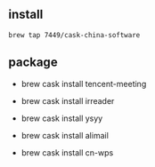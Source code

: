 ## install

	brew tap 7449/cask-china-software

## package

* brew cask install tencent-meeting

* brew cask install irreader

* brew cask install ysyy

* brew cask install alimail

* brew cask install cn-wps
